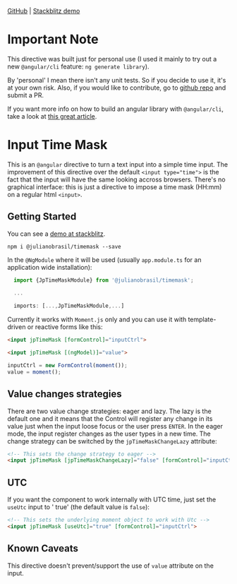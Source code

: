 [GitHub](https://github.com/julianobrasil/lib-time-mask) | [Stackblitz demo](https://stackblitz.com/edit/angular-timemask-demo)

# Important Note

This directive was built just for personal use (I used it mainly to try out a new `@angular/cli`
feature: `ng generate library`).

By 'personal' I mean there isn't any unit tests. So if you decide to use it, it's at your own risk.
Also, if you would like to contribute, go to [github repo](https://github.com/julianobrasil/lib-time-mask) and submit a PR.

If you want more info on how to build an angular library with `@angular/cli`, take a look at
[this great article](https://medium.com/@tomsu/how-to-build-a-library-for-angular-apps-4f9b38b0ed11).

# Input Time Mask

This is an `@angular` directive to turn a text input into a simple time input. The improvement of
this directive over the default `<input type="time">` is the fact that the input will have the same
looking accross browsers. There's no graphical interface: this is just a directive to impose a time
mask (HH:mm) on a regular html `<input>`.

## Getting Started

You can see a [demo at stackblitz](https://stackblitz.com/edit/angular-timemask-demo).

`npm i @julianobrasil/timemask --save`

In the `@NgModule` where it will be used (usually `app.module.ts` for an application wide
installation):

```ts
  import {JpTimeMaskModule} from '@julianobrasil/timemask';
  
  ...

  imports: [...,JpTimeMaskModule,...]
```

Currently it works with `Moment.js` only and you can use it with template-driven or reactive forms
like this:

```html
<input jpTimeMask [formControl]="inputCtrl">

<input jpTimeMask [(ngModel)]="value">
```

```ts
inputCtrl = new FormControl(moment());
value = moment();
```

## Value changes strategies

There are two value change strategies: eager and lazy. The lazy is the default one and it means
that the Control will register any change in its value just when the input loose focus or the user
press `ENTER`. In the eager mode, the input register changes as the user types in a new time. The
change strategy can be switched by the `jpTimeMaskChangeLazy` attribute:

```html
<!-- This sets the change strategy to eager --> 
<input jpTimeMask [jpTimeMaskChangeLazy]="false" [formControl]="inputCtrl">
```

## UTC

If you want the component to work internally with UTC time, just set the `useUtc` input to ' true'
(the default value is `false`):

```html
<!-- This sets the underlying moment object to work with Utc --> 
<input jpTimeMask [useUtc]="true" [formControl]="inputCtrl">
```

## Known Caveats

This directive doesn't prevent/support the use of `value` attribute on the input.
